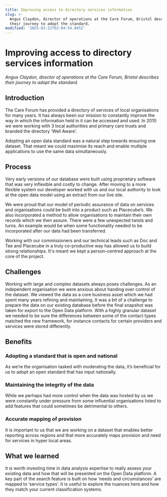 ```yaml
---
title: Improving access to directory services information
slug: >-
  Angus Claydon, director of operations at the Care Forum, Bristol describes
  their journey to adopt the standard.
modified: '2025-03-22T02:04:54.045Z'
---
```


# Improving access to directory services information

_Angus Claydon, director of operations at the Care Forum, Bristol describes their journey to adopt the standard._

## Introduction

The Care Forum has provided a directory of services of local organisations for many years. It has always been our mission to constantly improve the way in which the information held in it can be accessed and used. In 2010 we were working with 3 local authorities and primary care trusts and branded the directory ‘Well Aware’.

Adopting an open data standard was a natural step towards ensuring one dataset. That meant we could maximise its reach and enable multiple applications to use the same data simultaneously.

## Process

Very early versions of our database were built using proprietary software that was very inflexible and costly to change. After moving to a more flexible system our developer worked with us and our local authority to look at the open data model using an extract from our live site.

We were proud that our model of periodic assurance of data on services and organisations could be built into a product such as Placecube’s. We also incorporated a method to allow organisations to maintain their own records which we then assure. There were a few unexpected twists and turns. An example would be when some functionality needed to be incorporated after our data had been transferred.

Working with our commissioners and our technical leads such as Doc and Tee and Placecube in a truly co-productive way has allowed us to build strong relationships. It's meant we kept a person-centred approach at the core of the project.

## Challenges

Working with large and complex datasets always poses challenges. As an independent organisation we were anxious about handing over control of the dataset. We viewed the data as a core business asset which we had spent many years refining and maintaining. It was a bit of a challenge to prepare the data on our existing database before the final snapshot was taken for export to the Open Data platform. With a highly granular dataset we needed to be sure the differences between some of the contact types matched the new framework, for instance contacts for certain providers and services were stored differently.

## Benefits

### Adopting a standard that is open and national

As we’re the organisation tasked with moderating the data, it’s beneficial for us to adopt an open standard that has input nationally.

### Maintaining the integrity of the data

While we perhaps had more control when the data was hosted by us we were constantly under pressure from some influential organisations listed to add features that could sometimes be detrimental to others.

### Accurate mapping of provision

It is important to us that we are working on a dataset that enables better reporting across regions and that more accurately maps provision and need for services in hyper local areas.

## What we learned

It is worth investing time in data analysis expertise to really assess your existing data and how that will be presented on the Open Data platform. A key part of the search feature is built on how ‘needs and circumstances’ are mapped to ‘service types’. It is useful to explore the nuances here and how they match your current classification systems.

